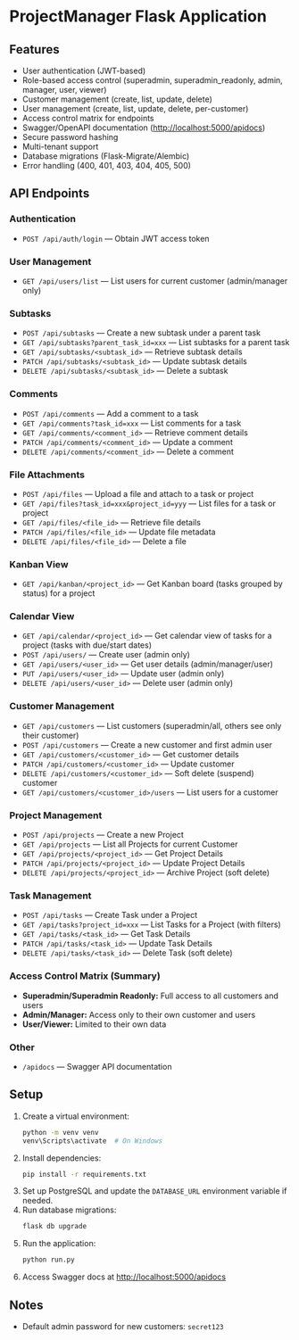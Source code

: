 # ProjectManager Flask Application

## Features
- User authentication (JWT-based)
- Role-based access control (superadmin, superadmin_readonly, admin, manager, user, viewer)
- Customer management (create, list, update, delete)
- User management (create, list, update, delete, per-customer)
- Access control matrix for endpoints
- Swagger/OpenAPI documentation ([http://localhost:5000/apidocs](http://localhost:5000/apidocs))
- Secure password hashing
- Multi-tenant support
- Database migrations (Flask-Migrate/Alembic)
- Error handling (400, 401, 403, 404, 405, 500)

## API Endpoints

### Authentication
- `POST /api/auth/login` — Obtain JWT access token

### User Management
- `GET /api/users/list` — List users for current customer (admin/manager only)

### Subtasks
- `POST /api/subtasks` — Create a new subtask under a parent task
- `GET /api/subtasks?parent_task_id=xxx` — List subtasks for a parent task
- `GET /api/subtasks/<subtask_id>` — Retrieve subtask details
- `PATCH /api/subtasks/<subtask_id>` — Update subtask details
- `DELETE /api/subtasks/<subtask_id>` — Delete a subtask

### Comments
- `POST /api/comments` — Add a comment to a task
- `GET /api/comments?task_id=xxx` — List comments for a task
- `GET /api/comments/<comment_id>` — Retrieve comment details
- `PATCH /api/comments/<comment_id>` — Update a comment
- `DELETE /api/comments/<comment_id>` — Delete a comment

### File Attachments
- `POST /api/files` — Upload a file and attach to a task or project
- `GET /api/files?task_id=xxx&project_id=yyy` — List files for a task or project
- `GET /api/files/<file_id>` — Retrieve file details
- `PATCH /api/files/<file_id>` — Update file metadata
- `DELETE /api/files/<file_id>` — Delete a file

### Kanban View
- `GET /api/kanban/<project_id>` — Get Kanban board (tasks grouped by status) for a project

### Calendar View
- `GET /api/calendar/<project_id>` — Get calendar view of tasks for a project (tasks with due/start dates)
- `POST /api/users/` — Create user (admin only)
- `GET /api/users/<user_id>` — Get user details (admin/manager/user)
- `PUT /api/users/<user_id>` — Update user (admin only)
- `DELETE /api/users/<user_id>` — Delete user (admin only)

### Customer Management
- `GET /api/customers` — List customers (superadmin/all, others see only their customer)
- `POST /api/customers` — Create a new customer and first admin user
- `GET /api/customers/<customer_id>` — Get customer details
- `PATCH /api/customers/<customer_id>` — Update customer
- `DELETE /api/customers/<customer_id>` — Soft delete (suspend) customer
- `GET /api/customers/<customer_id>/users` — List users for a customer

### Project Management
- `POST /api/projects` — Create a new Project
- `GET /api/projects` — List all Projects for current Customer
- `GET /api/projects/<project_id>` — Get Project Details
- `PATCH /api/projects/<project_id>` — Update Project Details
- `DELETE /api/projects/<project_id>` — Archive Project (soft delete)

### Task Management
- `POST /api/tasks` — Create Task under a Project
- `GET /api/tasks?project_id=xxx` — List Tasks for a Project (with filters)
- `GET /api/tasks/<task_id>` — Get Task Details
- `PATCH /api/tasks/<task_id>` — Update Task Details
- `DELETE /api/tasks/<task_id>` — Delete Task (soft delete)

### Access Control Matrix (Summary)
- **Superadmin/Superadmin Readonly:** Full access to all customers and users
- **Admin/Manager:** Access only to their own customer and users
- **User/Viewer:** Limited to their own data

### Other
- `/apidocs` — Swagger API documentation

## Setup

1. Create a virtual environment:
   ```bash
   python -m venv venv
   venv\Scripts\activate  # On Windows
   ```
2. Install dependencies:
   ```bash
   pip install -r requirements.txt
   ```
3. Set up PostgreSQL and update the `DATABASE_URL` environment variable if needed.
4. Run database migrations:
   ```bash
   flask db upgrade
   ```
5. Run the application:
   ```bash
   python run.py
   ```
6. Access Swagger docs at [http://localhost:5000/apidocs](http://localhost:5000/apidocs)

## Notes
- Default admin password for new customers: `secret123`

